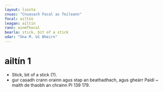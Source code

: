 ```yaml
---
layout: liosta
cnuas: "Cnuasach Focal as Teileann"
focal: ailtín
leagan: ailtín
rann: ainmfhocal
bearla: stick, bit of a stick
udar: "Úna M. Uí Bheirn"
---
```


# ailtín 1

* Stick, bit of a stick (?).
* gur casadh crann orainn agus stap an beathadhach,
agus gheárr Paidí ~ maith de thaobh an chrainn PI 139 179.
